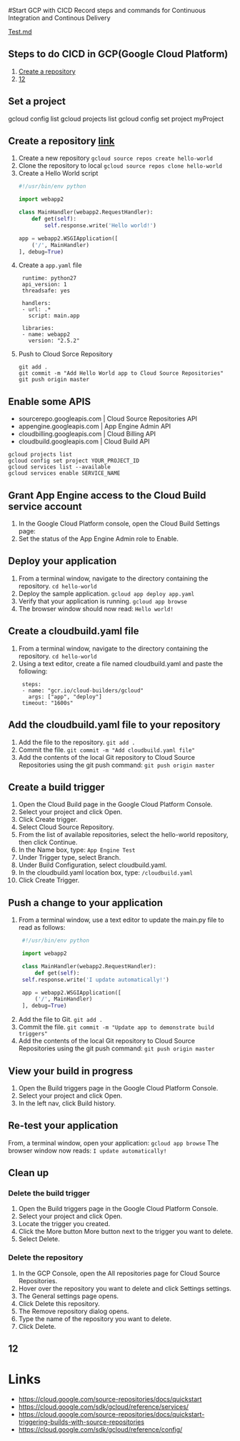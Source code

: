 #Start GCP with CICD
Record steps and commands for Continuous Integration and Continous Delivery

[Test.md](./test.md)

## Steps to do CICD in GCP(Google Cloud Platform)
1. [Create a repository](#create-a-repository-link) <br>
2. [12](#12)

## Set a project
gcloud config list
gcloud projects list
gcloud config set project myProject

## Create a repository [link](https://cloud.google.com/source-repositories/docs/quickstart)
1. Create a new repository
   `gcloud source repos create hello-world`
2. Clone the repository to local
   `gcloud source repos clone hello-world`
3. Create a Hello World script
   ```Python
   #!/usr/bin/env python
   
   import webapp2
   
   class MainHandler(webapp2.RequestHandler):
       def get(self):
           self.response.write('Hello world!')
   
   app = webapp2.WSGIApplication([
       ('/', MainHandler)
   ], debug=True)
   ```
4. Create a `app.yaml` file
   ```
    runtime: python27
    api_version: 1
    threadsafe: yes

    handlers:
    - url: .*
      script: main.app

    libraries:
    - name: webapp2
      version: "2.5.2"
   ```
5. Push to Cloud Sorce Repository
   ```
   git add .
   git commit -m "Add Hello World app to Cloud Source Repositories"
   git push origin master
   ```

## Enable some APIS
- sourcerepo.googleapis.com | Cloud Source Repositories API
- appengine.googleapis.com | App Engine Admin API
- cloudbilling.googleapis.com | Cloud Billing API
- cloudbuild.googleapis.com | Cloud Build API
```
gcloud projects list
gcloud config set project YOUR_PROJECT_ID
gcloud services list --available
gcloud services enable SERVICE_NAME
```

## Grant App Engine access to the Cloud Build service account
1. In the Google Cloud Platform console, open the Cloud Build Settings page:
2. Set the status of the App Engine Admin role to Enable.

## Deploy your application
1. From a terminal window, navigate to the directory containing the repository.
   `cd hello-world`
2. Deploy the sample application.
   `gcloud app deploy app.yaml`
3. Verify that your application is running.
   `gcloud app browse`
4. The browser window should now read:
   `Hello world!`

## Create a cloudbuild.yaml file
1. From a terminal window, navigate to the directory containing the repository.
   `cd hello-world`
2. Using a text editor, create a file named cloudbuild.yaml and paste the following:
   ```
    steps:
    - name: "gcr.io/cloud-builders/gcloud"
      args: ["app", "deploy"]
    timeout: "1600s"
   ```

## Add the cloudbuild.yaml file to your repository
1. Add the file to the repository.
   `git add .`
2. Commit the file.
   `git commit -m "Add cloudbuild.yaml file"`
3. Add the contents of the local Git repository to Cloud Source Repositories using the git push command:
   `git push origin master`

## Create a build trigger
1. Open the Cloud Build page in the Google Cloud Platform Console.
2. Select your project and click Open.
3. Click Create trigger.
4. Select Cloud Source Repository.
5. From the list of available repositories, select the hello-world repository, then click Continue.
6. In the Name box, type:
   `App Engine Test`
7. Under Trigger type, select Branch.
8. Under Build Configuration, select cloudbuild.yaml.
9. In the cloudbuild.yaml location box, type:
   `/cloudbuild.yaml`
10. Click Create Trigger.

## Push a change to your application
1. From a terminal window, use a text editor to update the main.py file to read as follows:
   ```Python
    #!/usr/bin/env python

    import webapp2

    class MainHandler(webapp2.RequestHandler):
        def get(self):
    self.response.write('I update automatically!')

    app = webapp2.WSGIApplication([
        ('/', MainHandler)
    ], debug=True)
    ```
2. Add the file to Git.
   `git add .`
3. Commit the file.
   `git commit -m "Update app to demonstrate build triggers"`
4. Add the contents of the local Git repository to Cloud Source Repositories using the git push command:
   `git push origin master`

## View your build in progress
1. Open the Build triggers page in the Google Cloud Platform Console.
2. Select your project and click Open.
3. In the left nav, click Build history.

## Re-test your application
From, a terminal window, open your application:
`gcloud app browse`
The browser window now reads:
`I update automatically!`

## Clean up
### Delete the build trigger
1. Open the Build triggers page in the Google Cloud Platform Console.
2. Select your project and click Open.
3. Locate the trigger you created.
4. Click the More button More button next to the trigger you want to delete.
5. Select Delete.
### Delete the repository
1. In the GCP Console, open the All repositories page for Cloud Source Repositories.
2. Hover over the repository you want to delete and click Settings settings.
3. The General settings page opens.
4. Click Delete this repository.
5. The Remove repository dialog opens.
6. Type the name of the repository you want to delete.
7. Click Delete.
## 12

# Links
- https://cloud.google.com/source-repositories/docs/quickstart
- https://cloud.google.com/sdk/gcloud/reference/services/
- https://cloud.google.com/source-repositories/docs/quickstart-triggering-builds-with-source-repositories
- https://cloud.google.com/sdk/gcloud/reference/config/
